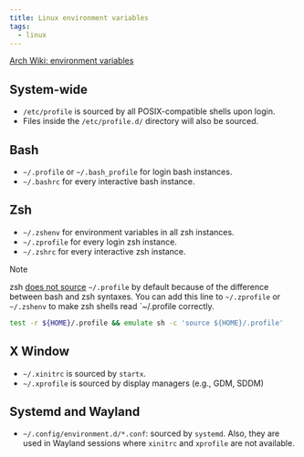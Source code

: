 ```yaml
---
title: Linux environment variables
tags:
  - linux
---
```


[Arch Wiki: environment variables](https://wiki.archlinux.org/index.php/environment_variables)

## System-wide

+ `/etc/profile` is sourced by all POSIX-compatible shells upon login.
+ Files inside the `/etc/profile.d/` directory will also be sourced.

## Bash

+ `~/.profile` or `~/.bash_profile` for login bash instances.
+ `~/.bashrc` for every interactive bash instance.

## Zsh

+ `~/.zshenv` for environment variables in all zsh instances.
+ `~/.zprofile` for every login zsh instance.
+ `~/.zshrc` for every interactive zsh instance.

>[!note]
> zsh [does not source](https://superuser.com/questions/187639/zsh-not-hitting-profile) `~/.profile` by default because of the difference between bash and zsh syntaxes. You can add this line to `~/.zprofile` or `~/.zshenv` to make zsh shells read `~/.profile correctly.
> ```zsh title="~/.zshenv"
> test -r ${HOME}/.profile && emulate sh -c 'source ${HOME}/.profile'
> ```

## X Window

+ `~/.xinitrc` is sourced by `startx`.
+ `~/.xprofile` is sourced by display managers (e.g., GDM, SDDM)

## Systemd and Wayland

+ `~/.config/environment.d/*.conf`: sourced by `systemd`. Also, they are used in Wayland sessions where `xinitrc` and `xprofile` are not available.

